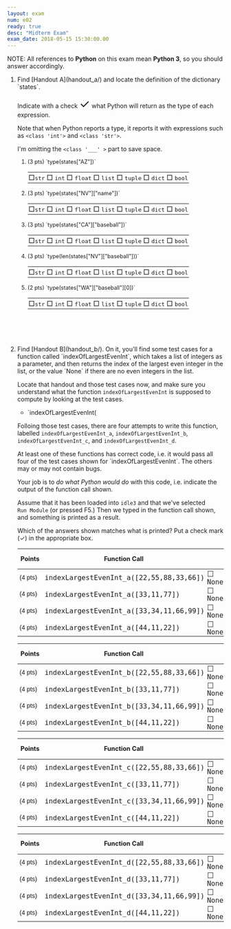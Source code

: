 ```yaml
---
layout: exam
num: e02
ready: true
desc: "Midterm Exam"
exam_date: 2018-05-15 15:30:00.00
---
```



<style>

body {
  font-size: 14px;
}

code {
 white-space: pre;
}

</style>

<p> NOTE: All references to <b>Python</b> on this exam mean <b>Python 3</b>,
so you should answer accordingly.</p>

<ol>


<li style="margin-bottom:6em; " markdown="1"> Find [Handout A](handout_a/) and locate the definition of the dictionary
`states`.   

Indicate with a check <span style="font-size: 200%">&#x2713;</span> what Python will return as the type of each expression.

Note that when Python reports a type, it reports it with expressions such as `<class 'int'>` and `<class 'str'>`.

I'm omitting the `<class '___' >` part to save space.

<style>
li.what-type-problem * code {
  padding-left: 3em;
}
li.what-type-problem {
  font-size:90%;
  margin-bottom: 1em;
}

table.what-type * td {
  padding: 2px;
}
</style>


<ol>

<li class="page-break-before what-type-problem" markdown="1">(3 pts) `type(states["AZ"])`


<table class="what-type">
<tr>
<td><span class="checkbox">&square;</span><tt>str</tt></td>
<td><span class="checkbox">&square;</span> <tt>int</tt> </td>
<td><span class="checkbox">&square;</span> <tt>float</tt> </td>
<td><span class="checkbox">&square;</span> <tt>list</tt> </td>
<td><span class="checkbox">&square;</span> <tt>tuple</tt> </td>
<td><span class="checkbox">&square;</span> <tt>dict</tt> </td>
<td><span class="checkbox">&square;</span> <tt>bool</tt> </td>
</tr>
</table>

</li>
<li class="what-type-problem" markdown="1">(3 pts) `type(states["NV"]["name"])`

<table class="what-type">
<tr>
<td><span class="checkbox">&square;</span><tt>str</tt></td>
<td><span class="checkbox">&square;</span> <tt>int</tt> </td>
<td><span class="checkbox">&square;</span> <tt>float</tt> </td>
<td><span class="checkbox">&square;</span> <tt>list</tt> </td>
<td><span class="checkbox">&square;</span> <tt>tuple</tt> </td>
<td><span class="checkbox">&square;</span> <tt>dict</tt> </td>
<td><span class="checkbox">&square;</span> <tt>bool</tt> </td>
</tr>
</table>


</li>
<li class="what-type-problem" markdown="1">(3 pts) `type(states["CA"]["baseball"])`

<table class="what-type">
<tr>
<td><span class="checkbox">&square;</span><tt>str</tt></td>
<td><span class="checkbox">&square;</span> <tt>int</tt> </td>
<td><span class="checkbox">&square;</span> <tt>float</tt> </td>
<td><span class="checkbox">&square;</span> <tt>list</tt> </td>
<td><span class="checkbox">&square;</span> <tt>tuple</tt> </td>
<td><span class="checkbox">&square;</span> <tt>dict</tt> </td>
<td><span class="checkbox">&square;</span> <tt>bool</tt> </td>
</tr>
</table>

</li>
<li class="what-type-problem" markdown="1">(3 pts) `type(len(states["NV"]["baseball"]))`

<table class="what-type">
<tr>
<td><span class="checkbox">&square;</span><tt>str</tt></td>
<td><span class="checkbox">&square;</span> <tt>int</tt> </td>
<td><span class="checkbox">&square;</span> <tt>float</tt> </td>
<td><span class="checkbox">&square;</span> <tt>list</tt> </td>
<td><span class="checkbox">&square;</span> <tt>tuple</tt> </td>
<td><span class="checkbox">&square;</span> <tt>dict</tt> </td>
<td><span class="checkbox">&square;</span> <tt>bool</tt> </td>
</tr>
</table>

</li>
<li class="what-type-problem" markdown="1">(2 pts) `type(states["WA"]["baseball"][0])`

<table class="what-type">
<tr>
<td><span class="checkbox">&square;</span><tt>str</tt></td>
<td><span class="checkbox">&square;</span> <tt>int</tt> </td>
<td><span class="checkbox">&square;</span> <tt>float</tt> </td>
<td><span class="checkbox">&square;</span> <tt>list</tt> </td>
<td><span class="checkbox">&square;</span> <tt>tuple</tt> </td>
<td><span class="checkbox">&square;</span> <tt>dict</tt> </td>
<td><span class="checkbox">&square;</span> <tt>bool</tt> </td>
</tr>
</table>

</li>


</ol>
</li>


<li class="page-break-before what-output" markdown="1"> Find [Handout B](handout_b/).  On it, you'll find some test cases for
a function called `indexOfLargestEvenInt`, which takes a list of integers as a parameter, and then returns
 the index of the largest even integer in the list, or the value `None` if there are no even integers in the list.

Locate that handout and those test cases now, and make sure you understand what the function `indexOfLargestEvenInt` is supposed to compute by looking at the test cases.

* `indexOfLargestEvenInt(

Folloing those test cases, there are four attempts to write this function, labelled
`indexOfLargestEvenInt_a`,
`indexOfLargestEvenInt_b`,
`indexOfLargestEvenInt_c`, and
`indexOfLargestEvenInt_d`.

<p style="clear:both;">At least one of these functions has correct code, i.e. it would pass all four of the test
cases shown for `indexOfLargestEvenInt`.    The others may or may not contain bugs.</p>

Your job is to *do what Python would do* with this code, i.e. indicate the output of the function call shown.

Assume that it has been loaded into `idle3` and that we've selected `Run Module` (or pressed F5.)    Then we typed in the function call shown, and something is printed as a result.  

Which of the answers shown matches what is printed?   Put a check mark (&#x2713;) in the appropriate box.

<style>
li.what-output table {
  margin-bottom: 4px;
}

li.what-output table * th {
  font-size: 90%;
  line-height: 90%;
}

li.what-output table * td code {
  font-size: 90%;
  line-height: 110%;
}

li.what-output table * td {
  font-size: 110%;
  line-height: 110%;
  padding: 1px 1px 1px 5px; /* top right bottom left */y
}


li.what-output table * td:first-of-type {
  font-size: 90%;
  font-family: Arial Narrow, Arial, sans-serif;
}

</style>


| Points | Function Call |   |   |   |   |   | Python<br>error<br>message | something<br>else |
|-----|---------------|-----|-----|-----|-----|--------|----------------------------|-------------------|
| (4 pts) |`indexLargestEvenInt_a([22,55,88,33,66])` | &#x2610; `None` | &#x2610; `0` | &#x2610; `2` | &#x2610; `22` |  &#x2610; `88` | &#x2610; | &#x2610; |
| (4 pts) |`indexLargestEvenInt_a([33,11,77])` | &#x2610; `None` | &#x2610; `0` | &#x2610; `1` | &#x2610; `2` |  &#x2610; `77` | &#x2610; | &#x2610; |
| (4 pts) |`indexLargestEvenInt_a([33,34,11,66,99])` | &#x2610; `None` | &#x2610; `3` | &#x2610; `4` | &#x2610; `66` |  &#x2610; `99` | &#x2610; | &#x2610; |
| (4 pts) |`indexLargestEvenInt_a([44,11,22])` | &#x2610; `None` | &#x2610; `0` | &#x2610; `1` | &#x2610; `22` |  &#x2610; `44` | &#x2610; | &#x2610; |


| Points | Function Call |   |   |   |   |   | Python<br>error<br>message | something<br>else |
|-----|---------------|-----|-----|-----|-----|--------|----------------------------|-------------------|
| (4 pts) |`indexLargestEvenInt_b([22,55,88,33,66])` | &#x2610; `None` | &#x2610; `0` | &#x2610; `2` | &#x2610; `22` |  &#x2610; `88` | &#x2610; | &#x2610; |
| (4 pts) |`indexLargestEvenInt_b([33,11,77])` | &#x2610; `None` | &#x2610; `0` | &#x2610; `1` | &#x2610; `2` |  &#x2610; `77` | &#x2610; | &#x2610; |
| (4 pts) |`indexLargestEvenInt_b([33,34,11,66,99])` | &#x2610; `None` | &#x2610; `3` | &#x2610; `4` | &#x2610; `66` |  &#x2610; `99` | &#x2610; | &#x2610; |
| (4 pts) |`indexLargestEvenInt_b([44,11,22])` | &#x2610; `None` | &#x2610; `0` | &#x2610; `1` | &#x2610; `22` |  &#x2610; `44` | &#x2610; | &#x2610; |

| Points | Function Call |   |   |   |   |   | Python<br>error<br>message | something<br>else |
|-----|---------------|-----|-----|-----|-----|--------|----------------------------|-------------------|
| (4 pts) |`indexLargestEvenInt_c([22,55,88,33,66])` | &#x2610; `None` | &#x2610; `0` | &#x2610; `2` | &#x2610; `22` |  &#x2610; `88` | &#x2610; | &#x2610; |
| (4 pts) |`indexLargestEvenInt_c([33,11,77])` | &#x2610; `None` | &#x2610; `0` | &#x2610; `1` | &#x2610; `2` |  &#x2610; `77` | &#x2610; | &#x2610; |
| (4 pts) |`indexLargestEvenInt_c([33,34,11,66,99])` | &#x2610; `None` | &#x2610; `3` | &#x2610; `4` | &#x2610; `66` |  &#x2610; `99` | &#x2610; | &#x2610; |
| (4 pts) |`indexLargestEvenInt_c([44,11,22])` | &#x2610; `None` | &#x2610; `0` | &#x2610; `1` | &#x2610; `22` |  &#x2610; `44` | &#x2610; | &#x2610; |


| Points | Function Call |   |   |   |   |   | Python<br>error<br>message | something<br>else |
|-----|---------------|-----|-----|-----|-----|--------|----------------------------|-------------------|
| (4 pts) |`indexLargestEvenInt_d([22,55,88,33,66])` | &#x2610; `None` | &#x2610; `0` | &#x2610; `2` | &#x2610; `22` |  &#x2610; `88` | &#x2610; | &#x2610; |
| (4 pts) |`indexLargestEvenInt_d([33,11,77])` | &#x2610; `None` | &#x2610; `0` | &#x2610; `1` | &#x2610; `2` |  &#x2610; `77` | &#x2610; | &#x2610; |
| (4 pts) |`indexLargestEvenInt_d([33,34,11,66,99])` | &#x2610; `None` | &#x2610; `3` | &#x2610; `4` | &#x2610; `66` |  &#x2610; `99` | &#x2610; | &#x2610; |
| (4 pts) |`indexLargestEvenInt_d([44,11,22])` | &#x2610; `None` | &#x2610; `0` | &#x2610; `1` | &#x2610; `22` |  &#x2610; `44` | &#x2610; | &#x2610; |



</li>


</ol>

